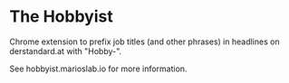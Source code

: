 # The Hobbyist

Chrome extension to prefix job titles (and other phrases) in headlines on derstandard.at with "Hobby-".

See hobbyist.marioslab.io for more information.
